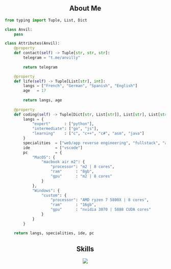 <h2 align="center">About Me </h2>

```python
from typing import Tuple, List, Dict

class Anvil:
    pass

class Attributes(Anvil):
    @property
    def contact(self) -> Tuple[str, str, str]:
        telegram = "t.me/anvilly"
	    
        return telegram

    @property
    def life(self) -> Tuple[List[str], int]:
        langs = ["French", "German", "Spanish", "English"]
        age   = 17
		
        return langs, age
	
    @property
    def coding(self) -> Tuple[Dict[str, List[str]], List[str], List[str], Dict[str]]:
        langs = {
            "expert"      : ["python"],
            "intermediate": ["go", "js"],
            "learning"    : ["c", "c++", "c#", "asm", "java"]
        }
        specialities  = ["web/app reverse engineering", "fullstack", "ai"]
        ide           = ["vscode"]
        pc            = {
            "MacOS": {
                "macbook air m2": {
                    "processor": "m2 | 8 cores",
                    "ram"      : "8gb",
                    "gpu"      : "m2 | 8 cores"
                }
            },
            "Windows": {
                "custom": {
                    "processor": "AMD ryzen 7 5800X | 8 cores",
                    "ram"      : "16gb",
                    "gpu"      : "nvidia 3070 | 5888 CUDA cores"
                }
            }
        }

	return langs, specialities, ide, pc
```

<h2 align="center">Skills </h2>

<p align="center">
  <a href="https://skillicons.dev">
    <img src="https://skillicons.dev/icons?i=python,golang,vscode,androidstudio,c,cs,cpp,js,css,html" />
  </a>
</p>
